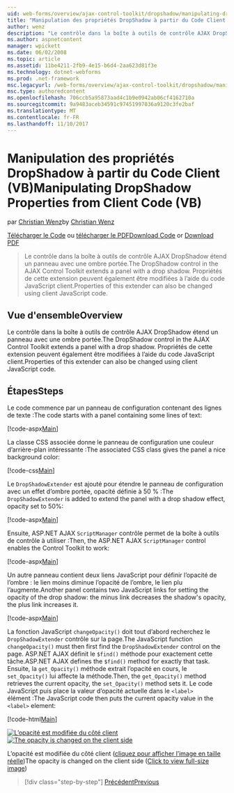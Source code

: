```yaml
---
uid: web-forms/overview/ajax-control-toolkit/dropshadow/manipulating-dropshadow-properties-from-client-code-vb
title: "Manipulation des propriétés DropShadow à partir du Code Client (VB) | Documents Microsoft"
author: wenz
description: "Le contrôle dans la boîte à outils de contrôle AJAX DropShadow étend un panneau avec une ombre portée. Propriétés de cette extension peuvent également être modifiées à l’aide du client JavaScrip..."
ms.author: aspnetcontent
manager: wpickett
ms.date: 06/02/2008
ms.topic: article
ms.assetid: 11be4211-2fb9-4e15-b6d4-2aa623d81f3e
ms.technology: dotnet-webforms
ms.prod: .net-framework
msc.legacyurl: /web-forms/overview/ajax-control-toolkit/dropshadow/manipulating-dropshadow-properties-from-client-code-vb
msc.type: authoredcontent
ms.openlocfilehash: 706ccb5a95873aad4c1b9e0942ab06cf4162710a
ms.sourcegitcommit: 9a9483aceb34591c97451997036a9120c3fe2baf
ms.translationtype: MT
ms.contentlocale: fr-FR
ms.lasthandoff: 11/10/2017
---
```

<a name="manipulating-dropshadow-properties-from-client-code-vb"></a><span data-ttu-id="04965-104">Manipulation des propriétés DropShadow à partir du Code Client (VB)</span><span class="sxs-lookup"><span data-stu-id="04965-104">Manipulating DropShadow Properties from Client Code (VB)</span></span>
====================
<span data-ttu-id="04965-105">par [Christian Wenz](https://github.com/wenz)</span><span class="sxs-lookup"><span data-stu-id="04965-105">by [Christian Wenz](https://github.com/wenz)</span></span>

<span data-ttu-id="04965-106">[Télécharger le Code](http://download.microsoft.com/download/5/1/6/51652a81-500b-4f6b-88d3-617103e7941e/DropShadow2.vb.zip) ou [télécharger le PDF](http://download.microsoft.com/download/b/6/a/b6ae89ee-df69-4c87-9bfb-ad1eb2b23373/dropshadow2VB.pdf)</span><span class="sxs-lookup"><span data-stu-id="04965-106">[Download Code](http://download.microsoft.com/download/5/1/6/51652a81-500b-4f6b-88d3-617103e7941e/DropShadow2.vb.zip) or [Download PDF](http://download.microsoft.com/download/b/6/a/b6ae89ee-df69-4c87-9bfb-ad1eb2b23373/dropshadow2VB.pdf)</span></span>

> <span data-ttu-id="04965-107">Le contrôle dans la boîte à outils de contrôle AJAX DropShadow étend un panneau avec une ombre portée.</span><span class="sxs-lookup"><span data-stu-id="04965-107">The DropShadow control in the AJAX Control Toolkit extends a panel with a drop shadow.</span></span> <span data-ttu-id="04965-108">Propriétés de cette extension peuvent également être modifiées à l’aide du code JavaScript client.</span><span class="sxs-lookup"><span data-stu-id="04965-108">Properties of this extender can also be changed using client JavaScript code.</span></span>


## <a name="overview"></a><span data-ttu-id="04965-109">Vue d'ensemble</span><span class="sxs-lookup"><span data-stu-id="04965-109">Overview</span></span>

<span data-ttu-id="04965-110">Le contrôle dans la boîte à outils de contrôle AJAX DropShadow étend un panneau avec une ombre portée.</span><span class="sxs-lookup"><span data-stu-id="04965-110">The DropShadow control in the AJAX Control Toolkit extends a panel with a drop shadow.</span></span> <span data-ttu-id="04965-111">Propriétés de cette extension peuvent également être modifiées à l’aide du code JavaScript client.</span><span class="sxs-lookup"><span data-stu-id="04965-111">Properties of this extender can also be changed using client JavaScript code.</span></span>

## <a name="steps"></a><span data-ttu-id="04965-112">Étapes</span><span class="sxs-lookup"><span data-stu-id="04965-112">Steps</span></span>

<span data-ttu-id="04965-113">Le code commence par un panneau de configuration contenant des lignes de texte :</span><span class="sxs-lookup"><span data-stu-id="04965-113">The code starts with a panel containing some lines of text:</span></span>

[!code-aspx[Main](manipulating-dropshadow-properties-from-client-code-vb/samples/sample1.aspx)]

<span data-ttu-id="04965-114">La classe CSS associée donne le panneau de configuration une couleur d’arrière-plan intéressante :</span><span class="sxs-lookup"><span data-stu-id="04965-114">The associated CSS class gives the panel a nice background color:</span></span>

[!code-css[Main](manipulating-dropshadow-properties-from-client-code-vb/samples/sample2.css)]

<span data-ttu-id="04965-115">Le `DropShadowExtender` est ajouté pour étendre le panneau de configuration avec un effet d’ombre portée, opacité définie à 50 % :</span><span class="sxs-lookup"><span data-stu-id="04965-115">The `DropShadowExtender` is added to extend the panel with a drop shadow effect, opacity set to 50%:</span></span>

[!code-aspx[Main](manipulating-dropshadow-properties-from-client-code-vb/samples/sample3.aspx)]

<span data-ttu-id="04965-116">Ensuite, ASP.NET AJAX `ScriptManager` contrôle permet de la boîte à outils de contrôle à utiliser :</span><span class="sxs-lookup"><span data-stu-id="04965-116">Then, the ASP.NET AJAX `ScriptManager` control enables the Control Toolkit to work:</span></span>

[!code-aspx[Main](manipulating-dropshadow-properties-from-client-code-vb/samples/sample4.aspx)]

<span data-ttu-id="04965-117">Un autre panneau contient deux liens JavaScript pour définir l’opacité de l’ombre : le lien moins diminue l’opacité de l’ombre, le lien plu l’augmente.</span><span class="sxs-lookup"><span data-stu-id="04965-117">Another panel contains two JavaScript links for setting the opacity of the drop shadow: the minus link decreases the shadow's opacity, the plus link increases it.</span></span>

[!code-aspx[Main](manipulating-dropshadow-properties-from-client-code-vb/samples/sample5.aspx)]

<span data-ttu-id="04965-118">La fonction JavaScript `changeOpacity()` doit tout d’abord recherchez le `DropShadowExtender` contrôle sur la page.</span><span class="sxs-lookup"><span data-stu-id="04965-118">The JavaScript function `changeOpacity()` must then first find the `DropShadowExtender` control on the page.</span></span> <span data-ttu-id="04965-119">ASP.NET AJAX définit le `$find()` méthode pour exactement cette tâche.</span><span class="sxs-lookup"><span data-stu-id="04965-119">ASP.NET AJAX defines the `$find()` method for exactly that task.</span></span> <span data-ttu-id="04965-120">Ensuite, la `get_Opacity()` méthode extrait l’opacité en cours, le `set_Opacity()` lui affecte la méthode.</span><span class="sxs-lookup"><span data-stu-id="04965-120">Then, the `get_Opacity()` method retrieves the current opacity, the `set_Opacity()` method sets it.</span></span> <span data-ttu-id="04965-121">Le code JavaScript puis place la valeur d’opacité actuelle dans le `<label>` élément :</span><span class="sxs-lookup"><span data-stu-id="04965-121">The JavaScript code then puts the current opacity value in the `<label>` element:</span></span>

[!code-html[Main](manipulating-dropshadow-properties-from-client-code-vb/samples/sample6.html)]


<span data-ttu-id="04965-122">[![L’opacité est modifiée du côté client](manipulating-dropshadow-properties-from-client-code-vb/_static/image2.png)](manipulating-dropshadow-properties-from-client-code-vb/_static/image1.png)</span><span class="sxs-lookup"><span data-stu-id="04965-122">[![The opacity is changed on the client side](manipulating-dropshadow-properties-from-client-code-vb/_static/image2.png)](manipulating-dropshadow-properties-from-client-code-vb/_static/image1.png)</span></span>

<span data-ttu-id="04965-123">L’opacité est modifiée du côté client ([cliquez pour afficher l’image en taille réelle](manipulating-dropshadow-properties-from-client-code-vb/_static/image3.png))</span><span class="sxs-lookup"><span data-stu-id="04965-123">The opacity is changed on the client side ([Click to view full-size image](manipulating-dropshadow-properties-from-client-code-vb/_static/image3.png))</span></span>

>[!div class="step-by-step"]
[<span data-ttu-id="04965-124">Précédent</span><span class="sxs-lookup"><span data-stu-id="04965-124">Previous</span></span>](adjusting-the-z-index-of-a-dropshadow-vb.md)

